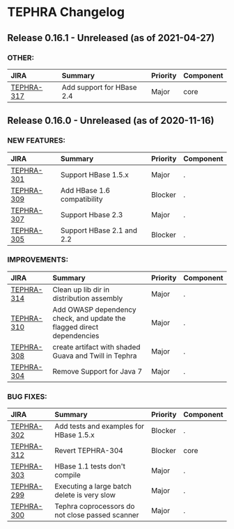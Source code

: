 
<!---
# Licensed to the Apache Software Foundation (ASF) under one
# or more contributor license agreements.  See the NOTICE file
# distributed with this work for additional information
# regarding copyright ownership.  The ASF licenses this file
# to you under the Apache License, Version 2.0 (the
# "License"); you may not use this file except in compliance
# with the License.  You may obtain a copy of the License at
#
#     http://www.apache.org/licenses/LICENSE-2.0
#
# Unless required by applicable law or agreed to in writing, software
# distributed under the License is distributed on an "AS IS" BASIS,
# WITHOUT WARRANTIES OR CONDITIONS OF ANY KIND, either express or implied.
# See the License for the specific language governing permissions and
# limitations under the License.
-->
# TEPHRA Changelog

## Release 0.16.1 - Unreleased (as of 2021-04-27)



### OTHER:

| JIRA | Summary | Priority | Component |
|:---- |:---- | :--- |:---- |
| [TEPHRA-317](https://issues.apache.org/jira/browse/TEPHRA-317) | Add support for HBase 2.4 |  Major | core |



## Release 0.16.0 - Unreleased (as of 2020-11-16)



### NEW FEATURES:

| JIRA | Summary | Priority | Component |
|:---- |:---- | :--- |:---- |
| [TEPHRA-301](https://issues.apache.org/jira/browse/TEPHRA-301) | Support HBase 1.5.x |  Major | . |
| [TEPHRA-309](https://issues.apache.org/jira/browse/TEPHRA-309) | Add HBase 1.6 compatibility |  Blocker | . |
| [TEPHRA-307](https://issues.apache.org/jira/browse/TEPHRA-307) | Support Hbase 2.3 |  Major | . |
| [TEPHRA-305](https://issues.apache.org/jira/browse/TEPHRA-305) | Support HBase 2.1 and 2.2 |  Blocker | . |


### IMPROVEMENTS:

| JIRA | Summary | Priority | Component |
|:---- |:---- | :--- |:---- |
| [TEPHRA-314](https://issues.apache.org/jira/browse/TEPHRA-314) | Clean up lib dir in distribution assembly |  Major | . |
| [TEPHRA-310](https://issues.apache.org/jira/browse/TEPHRA-310) | Add OWASP dependency check, and update the flagged direct dependencies |  Major | . |
| [TEPHRA-308](https://issues.apache.org/jira/browse/TEPHRA-308) | create artifact with shaded Guava and Twill in Tephra |  Major | . |
| [TEPHRA-304](https://issues.apache.org/jira/browse/TEPHRA-304) | Remove Support for Java 7 |  Major | . |


### BUG FIXES:

| JIRA | Summary | Priority | Component |
|:---- |:---- | :--- |:---- |
| [TEPHRA-302](https://issues.apache.org/jira/browse/TEPHRA-302) | Add tests and examples for HBase 1.5.x |  Blocker | . |
| [TEPHRA-312](https://issues.apache.org/jira/browse/TEPHRA-312) | Revert TEPHRA-304 |  Blocker | core |
| [TEPHRA-303](https://issues.apache.org/jira/browse/TEPHRA-303) | HBase 1.1 tests don't compile |  Major | . |
| [TEPHRA-299](https://issues.apache.org/jira/browse/TEPHRA-299) | Executing a large batch delete is very slow |  Major | . |
| [TEPHRA-300](https://issues.apache.org/jira/browse/TEPHRA-300) | Tephra coprocessors do not close passed scanner |  Major | . |


